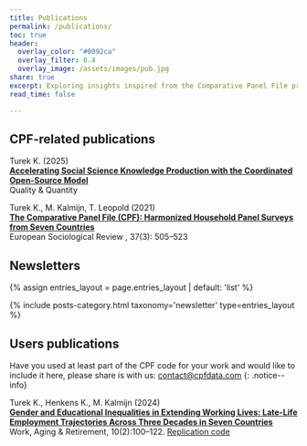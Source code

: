 ```yaml
---
title: Publications
permalink: /publications/
toc: true
header:
  overlay_color: "#0092ca"
  overlay_filter: 0.4
  overlay_image: /assets/images/pub.jpg
share: true 
excerpt: Exploring insights inspired from the Comparative Panel File project
read_time: false

---
```


## CPF-related publications

Turek K. (2025)\
**[Accelerating Social Science Knowledge Production with the Coordinated Open-Source Model](https://link.springer.com/article/10.1007/s11135-024-02020-7)**\
Quality & Quantity


Turek K., M. Kalmijn, T. Leopold (2021)\
**[The Comparative Panel File (CPF): Harmonized Household Panel Surveys from Seven Countries](https://doi.org/10.1093/esr/jcab006)**\
European Sociological Review , 37(3): 505–523

## Newsletters

{% assign entries_layout = page.entries_layout | default: 'list' %}
<div class="entries-{{ entries_layout }}">
  {% include posts-category.html taxonomy='newsletter' type=entries_layout %}
</div>

## Users publications

Have you used at least part of the CPF code for your work and would like to include it here, please share is with us: [contact@cpfdata.com](mailto:contact@cpfdata.com)
{: .notice--info}

Turek K., Henkens K., M. Kalmijn (2024)\
**[Gender and Educational Inequalities in Extending Working Lives: Late-Life Employment Trajectories Across Three Decades in Seven Countries](https://academic.oup.com/workar/advance-article/doi/10.1093/workar/waac021/6702675)**\
Work, Aging & Retirement, 10(2):100–122. [Replication code](https://osf.io/hakg6)
